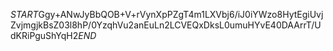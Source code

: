 $START$Ggy+ANwJyBbQOB+V+rVynXpPZgT4m1LXVbj6/iJ0iYWzo8HytEgiUvjZvjmgjkBsZ03l8hP/0YzqhVu2anEuLn2LCVEQxDksL0umuHYvE40DAArrT/UdKRiPguShYqH2$END$